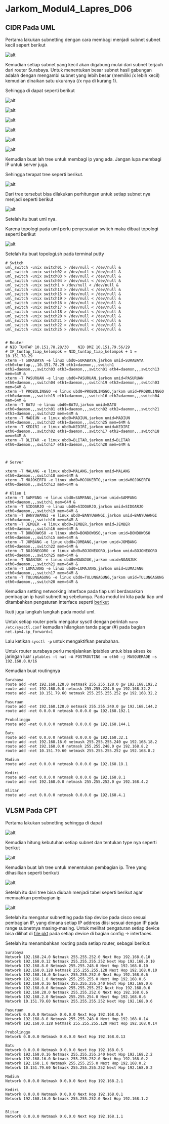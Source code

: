 # Jarkom_Modul4_Lapres_D06


## CIDR Pada UML

Pertama lakukan subnetting dengan cara membagi menjadi subnet subnet kecil sepert berikut

![alt](https://github.com/Raferto/Jarkom_Modul4_Lapres_D06/blob/main/assets/CIDR_UML/CIDR1.png)

Kemudian setiap subnet yang kecil akan digabung mulai dari subnet terjauh dari router Surabaya. Untuk menentukan besar subnet hasil gabungan adalah dengan mengambi subnet yang lebih besar (memiliki /x  lebih kecil) kemudian dinaikan satu ukuranya (/x nya di kurang 1).

Sehingga di dapat seperti berikut

![alt](https://github.com/Raferto/Jarkom_Modul4_Lapres_D06/blob/main/assets/CIDR_UML/CIDR2.png)

![alt](https://github.com/Raferto/Jarkom_Modul4_Lapres_D06/blob/main/assets/CIDR_UML/CIDR3.png)

![alt](https://github.com/Raferto/Jarkom_Modul4_Lapres_D06/blob/main/assets/CIDR_UML/CIDR4.png)

![alt](https://github.com/Raferto/Jarkom_Modul4_Lapres_D06/blob/main/assets/CIDR_UML/CIDR5.png)

![alt](https://github.com/Raferto/Jarkom_Modul4_Lapres_D06/blob/main/assets/CIDR_UML/CIDR6.png)

![alt](https://github.com/Raferto/Jarkom_Modul4_Lapres_D06/blob/main/assets/CIDR_UML/CIDR7.png)


Kemudian buat lah tree untuk membagi ip yang ada.
Jangan lupa membagi IP untuk server juga.

Sehingga terapat tree seperti berikut.

![alt](https://github.com/Raferto/Jarkom_Modul4_Lapres_D06/blob/main/assets/CIDR_UML/TreeCIDR.PNG)


Dari tree tersebut bisa dilakukan perhitungan untuk setiap subnet nya menjadi seperti berikut

![alt](https://github.com/Raferto/Jarkom_Modul4_Lapres_D06/blob/main/assets/CIDR_UML/PerhitunganCIDR.png)

Setelah itu buat uml nya.

Karena topologi pada uml perlu penyesuaian switch maka dibuat topologi seperti berikut

![alt](https://github.com/Raferto/Jarkom_Modul4_Lapres_D06/blob/main/assets/CIDR_UML/TOPOLOGI.PNG)

Setelah itu buat topologi.sh pada terminal putty

```dotnetcli
# Switch
uml_switch -unix switch01 > /dev/null < /dev/null &
uml_switch -unix switch02 > /dev/null < /dev/null &
uml_switch -unix switch03 > /dev/null < /dev/null &
uml_switch -unix switch04 > /dev/null < /dev/null &
uml_switch -unix switch1 > /dev/null < /dev/null &
uml_switch -unix switch13 > /dev/null < /dev/null &
uml_switch -unix switch15 > /dev/null < /dev/null &
uml_switch -unix switch19 > /dev/null < /dev/null &
uml_switch -unix switch16 > /dev/null < /dev/null &
uml_switch -unix switch17 > /dev/null < /dev/null &
uml_switch -unix switch18 > /dev/null < /dev/null &
uml_switch -unix switch20 > /dev/null < /dev/null &
uml_switch -unix switch21 > /dev/null < /dev/null &
uml_switch -unix switch22 > /dev/null < /dev/null &
uml_switch -unix switch25 > /dev/null < /dev/null &


# Router
# NID TUNTAP 10.151.78.28/30    NID DMZ 10.151.79.56/29
# IP_tuntap_tiap_kelompok = NID_tuntap_tiap_kelompok + 1 = 10.151.78.29
xterm -T SURABAYA -e linux ubd0=SURABAYA,jarkom umid=SURABAYA eth0=tuntap,,,10.151.78.29 eth1=daemon,,,switch1 eth2=daemon,,,switch03 eth3=daemon,,,switch01 eth4=daemon,,,switch13 mem=64M &
xterm -T PASURUAN -e linux ubd0=PASURUAN,jarkom umid=PASURUAN eth0=daemon,,,switch04 eth1=daemon,,,switch19 eth2=daemon,,,switch03 mem=64M &
xterm -T PROBOLINGGO -e linux ubd0=PROBOLINGGO,jarkom umid=PROBOLINGGO eth0=daemon,,,switch15 eth1=daemon,,,switch16 eth2=daemon,,,switch04 mem=64M &
xterm -T BATU -e linux ubd0=BATU,jarkom umid=BATU eth0=daemon,,,switch01 eth1=daemon,,,switch02 eth2=daemon,,,switch21 eth3=daemon,,,switch22 mem=64M &
xterm -T MADIUN -e linux ubd0=MADIUN,jarkom umid=MADIUN eth0=daemon,,,switch22 eth1=daemon,,,switch25 mem=64M &
xterm -T KEDIRI -e linux ubd0=KEDIRI,jarkom umid=KEDIRI eth0=daemon,,,switch02 eth1=daemon,,,switch17 eth2=daemon,,,switch18 mem=64M &
xterm -T BLITAR -e linux ubd0=BLITAR,jarkom umid=BLITAR eth0=daemon,,,switch17 eth1=daemon,,,switch20 mem=64M &



# Server

xterm -T MALANG -e linux ubd0=MALANG,jarkom umid=MALANG eth0=daemon,,,switch18 mem=64M &
xterm -T MOJOKERTO -e linux ubd0=MOJOKERTO,jarkom umid=MOJOKERTO eth0=daemon,,,switch13 mem=64M &

# Klien 1
xterm -T SAMPANG -e linux ubd0=SAMPANG,jarkom umid=SAMPANG eth0=daemon,,,switch1 mem=64M &
xterm -T SIDOARJO -e linux ubd0=SIDOARJO,jarkom umid=SIDOARJO eth0=daemon,,,switch19 mem=64M &
xterm -T BANYUWANGI -e linux ubd0=BANYUWANGI,jarkom umid=BANYUWANGI eth0=daemon,,,switch16 mem=64M &
xterm -T JEMBER -e linux ubd0=JEMBER,jarkom umid=JEMBER eth0=daemon,,,switch16 mem=64M &
xterm -T BONDOWOSO -e linux ubd0=BONDOWOSO,jarkom umid=BONDOWOSO eth0=daemon,,,switch15 mem=64M &
xterm -T JOMBANG -e linux ubd0=JOMBANG,jarkom umid=JOMBANG eth0=daemon,,,switch22 mem=64M &
xterm -T BOJONEGORO -e linux ubd0=BOJONEGORO,jarkom umid=BOJONEGORO eth0=daemon,,,switch25 mem=64M &
xterm -T NGANJUK -e linux ubd0=NGANJUK,jarkom umid=NGANJUK eth0=daemon,,,switch21 mem=64M &
xterm -T LUMAJANG -e linux ubd0=LUMAJANG,jarkom umid=LUMAJANG eth0=daemon,,,switch17 mem=64M &
xterm -T TULUNGAGUNG -e linux ubd0=TULUNGAGUNG,jarkom umid=TULUNGAGUNG eth0=daemon,,,switch20 mem=64M &

```

Kemudian setting networking interface pada tiap uml berdasarkan pembagian ip hasil subnetting sebelumya. Pada modul ini kita pada tiap uml ditambahkan pengaturan interface seperti [berikut](https://github.com/Raferto/Jarkom_Modul4_Lapres_D06/tree/main/assets/CIDR_UML/Interfaces)


Ikuti juga langkah langkah pada modul uml.

Untuk setiap router perlu mengatur sysctl dengan perintah `nano /etc/sysctl.conf` kemudian hilangkan tanda pagar (#) pada bagian `net.ipv4.ip_forward=1`

Lalu ketikan `sysctl -p` untuk mengaktifkan perubahan.

Untuk router surabaya perlu menjalankan iptables untuk bisa akses ke jaringan luar
`iptables –t nat –A POSTROUTING –o eth0 –j MASQUERADE –s 192.168.0.0/16`

Kemudian buat routingnya

```dotnetcli
Surabaya
route add -net 192.168.128.0 netmask 255.255.128.0 gw 192.168.192.2
route add -net 192.168.0.0 netmask 255.255.224.0 gw 192.168.32.2
route add -net 10.151.79.60 netmask 255.255.255.252 gw 192.168.32.2

Pasuruan
route add -net 192.168.128.0 netmask 255.255.240.0 gw 192.168.144.2
route add -net 0.0.0.0 netmask 0.0.0.0 gw 192.168.192.1

Probolinggo
route add -net 0.0.0.0 netmask 0.0.0.0 gw 192.168.144.1

Batu
route add -net 0.0.0.0 netmask 0.0.0.0 gw 192.168.32.1
route add -net 192.168.16.0 netmask 255.255.255.240 gw 192.168.18.2
route add -net 192.168.0.0 netmask 255.255.248.0 gw 192.168.8.2
route add -net 10.151.79.60 netmask 255.255.255.252 gw 192.168.8.2

Madiun
route add -net 0.0.0.0 netmask 0.0.0.0 gw 192.168.18.1

Kediri
route add -net 0.0.0.0 netmask 0.0.0.0 gw 192.168.8.1
route add -net 192.168.0.0 netmask 255.255.252.0 gw 192.168.4.2

Blitar
route add -net 0.0.0.0 netmask 0.0.0.0 gw 192.168.4.1
```


## VLSM Pada CPT

Pertama lakukan subnetting sehingga di dapat

![alt](https://github.com/Raferto/Jarkom_Modul4_Lapres_D06/blob/main/assets/VLSM_CPT/TOPO_VLSM.png)

Kemudian hitung kebutuhan setiap subnet dan tentukan type nya seperti berikut

![alt](https://github.com/Raferto/Jarkom_Modul4_Lapres_D06/blob/main/assets/VLSM_CPT/VLSM_Kebutuhan.png)


Kemudian buat lah tree untuk menentukan pembagian ip. Tree yang dihasilkan seperti berikut/

![alt](https://github.com/Raferto/Jarkom_Modul4_Lapres_D06/blob/main/assets/VLSM_CPT/VLSM_TREE.png)

Setelah itu dari tree bisa diubah menjadi tabel seperti berikut agar memuahkan pembagian ip

![alt](https://github.com/Raferto/Jarkom_Modul4_Lapres_D06/blob/main/assets/VLSM_CPT/VLSM_Pembagian.png)

Setelah itu mengatur subnetting pada tiap device pada cisco sesuai pembagian IP, yang dimana setiap IP address diisi sesuai dengan IP pada range subnetnya masing-masing. Untuk melihat pengaturan setiap device bisa dilihat di [file pkt](https://github.com/Raferto/Jarkom_Modul4_Lapres_D06/blob/main/assets/VLSM_CPT/VLSM.pkt) pada setiap device di bagian config -> interfaces.

Setelah itu menambahkan routing pada setiap router, sebagai berikut:

```
Surabaya
Network 192.168.24.0 Netmask 255.255.252.0 Next Hop 192.168.0.10
Network 192.168.0.12 Netmask 255.255.255.252 Next Hop 192.168.0.10
Network 192.168.8.0 Netmask 255.255.248.0 Next Hop 192.168.0.10
Network 192.168.0.128 Netmask 255.255.255.128 Next Hop 192.168.0.10
Network 192.168.16.0 Netmask 255.255.252.0 Next Hop 192.168.0.6
Network 192.168.1.0 Netmask 255.255.255.0 Next Hop 192.168.0.6
Network 192.168.0.16 Netmask 255.255.255.240 Next Hop 192.168.0.6
Network 192.168.0.0 Netmask 255.255.255.252 Next Hop 192.168.0.6
Network 192.168.20.0 Netmask 255.255.252.0 Next Hop 192.168.0.6
Network 192.168.2.0 Netmask 255.255.254.0 Next Hop 192.168.0.6
Network 10.151.79.60 Netmask 255.255.255.252 Next Hop 192.168.0.6

Pasuruan
Network 0.0.0.0 Netmask 0.0.0.0 Next Hop 192.168.0.9
Network 192.168.8.0 Netmask 255.255.248.0 Next Hop 192.168.0.14
Network 192.168.0.128 Netmask 255.255.255.128 Next Hop 192.168.0.14

Probolinggo
Network 0.0.0.0 Netmask 0.0.0.0 Next Hop 192.168.0.13

Batu
Network 0.0.0.0 Netmask 0.0.0.0 Next Hop 192.168.0.5
Network 192.168.0.16 Netmask 255.255.255.240 Next Hop 192.168.2.2
Network 192.168.16.0 Netmask 255.255.252.0 Next Hop 192.168.0.2
Network 192.168.1.0 Netmask 255.255.255.0 Next Hop 192.168.0.2
Network 10.151.79.60 Netmask 255.255.255.252 Next Hop 192.168.0.2

Madiun
Network 0.0.0.0 Netmask 0.0.0.0 Next Hop 192.168.2.1

Kediri
Network 0.0.0.0 Netmask 0.0.0.0 Next Hop 192.168.0.1
Network 192.168.16.0 Netmask 255.255.252.0 Next Hop 192.168.1.2


Blitar
Network 0.0.0.0 Netmask 0.0.0.0 Next Hop 192.168.1.1
```
